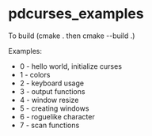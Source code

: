 # pdcurses_examples

To build (cmake . then cmake --build .)

Examples:

 - 0 - hello world, initialize curses
 - 1 - colors
 - 2 - keyboard usage
 - 3 - output functions
 - 4 - window resize
 - 5 - creating windows 
 - 6 - roguelike character
 - 7 - scan functions